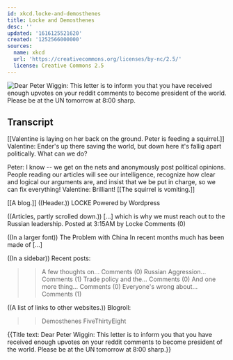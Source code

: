 ```yaml
---
id: xkcd.locke-and-demosthenes
title: Locke and Demosthenes
desc: ''
updated: '1616125521620'
created: '1252566000000'
sources:
  name: xkcd
  url: 'https://creativecommons.org/licenses/by-nc/2.5/'
  license: Creative Commons 2.5
---
```

![Dear Peter Wiggin: This letter is to inform you that you have received enough upvotes on your reddit comments to become president of the world.  Please be at the UN tomorrow at 8:00 sharp.](https://imgs.xkcd.com/comics/locke_and_demosthenes.png)

## Transcript
[[Valentine is laying on her back on the ground.  Peter is feeding a squirrel.]]
Valentine: Ender's up there saving the world, but down here it's fallig apart politically. What can we do?

Peter: I know -- we get on the nets and anonymously post political opinions.  People reading our articles will see our intelligence, recognize how clear and logical our arguments are, and insist that we be put in charge, so we can fix everything!
Valentine: Brilliant!
[[The squirrel is vomiting.]]

[[A blog.]]
((Header.))
LOCKE
Powered by Wordpress

((Articles, partly scrolled down.))
[...] which is why we must reach out to the Russian leadership.
  Posted at 3:15AM by Locke
  Comments (0)

((In a larger font))
The Problem with China
In recent months much has been made of [...]

((In a sidebar))
Recent posts:
>> A few thoughts on...
  Comments (0)
>> Russian Aggression...
  Comments (1)
>> Trade policy and the...
  Comments (0)
>> And one more thing...
  Comments (0)
>> Everyone's wrong about...
  Comments (1)

((A list of links to other websites.))
Blogroll:
>> Demosthenes
>> FiveThirtyEight

{{Title text: Dear Peter Wiggin: This letter is to inform you that you have received enough upvotes on your reddit comments to become president of the world.  Please be at the UN tomorrow at 8:00 sharp.}}
